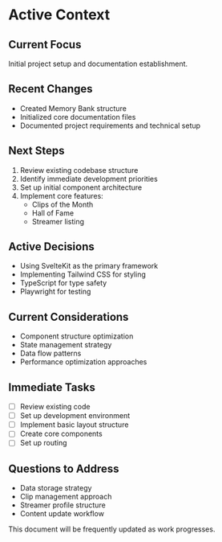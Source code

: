 # Active Context

## Current Focus

Initial project setup and documentation establishment.

## Recent Changes

- Created Memory Bank structure
- Initialized core documentation files
- Documented project requirements and technical setup

## Next Steps

1. Review existing codebase structure
2. Identify immediate development priorities
3. Set up initial component architecture
4. Implement core features:
   - Clips of the Month
   - Hall of Fame
   - Streamer listing

## Active Decisions

- Using SvelteKit as the primary framework
- Implementing Tailwind CSS for styling
- TypeScript for type safety
- Playwright for testing

## Current Considerations

- Component structure optimization
- State management strategy
- Data flow patterns
- Performance optimization approaches

## Immediate Tasks

- [ ] Review existing code
- [ ] Set up development environment
- [ ] Implement basic layout structure
- [ ] Create core components
- [ ] Set up routing

## Questions to Address

- Data storage strategy
- Clip management approach
- Streamer profile structure
- Content update workflow

This document will be frequently updated as work progresses.
